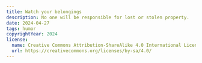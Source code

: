 ```yaml
---
title: Watch your belongings
description: No one will be responsible for lost or stolen property.
date: 2024-04-27
tags: humor
copyrightYear: 2024
license:
  name: Creative Commons Attribution-ShareAlike 4.0 International License
  url: https://creativecommons.org/licenses/by-sa/4.0/
---
```

